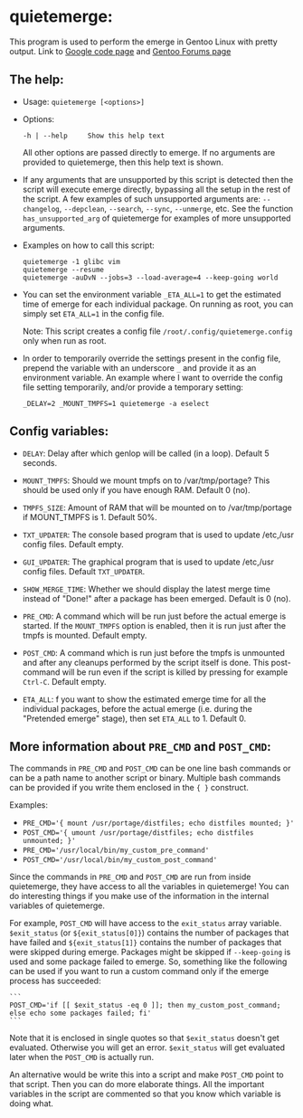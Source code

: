 quietemerge:
============

This program is used to perform the emerge in Gentoo Linux with pretty output.
Link to [Google code page](https://code.google.com/p/quietemerge/) and
[Gentoo Forums page](http://forums.gentoo.org/viewtopic-t-797019-highlight-.html)

The help:
---------

  * Usage:     `quietemerge [<options>]`
  * Options:
    ```
    -h | --help     Show this help text
    ```

    All other options are passed directly to emerge.
    If no arguments are provided to quietemerge, then this help text is shown.

  * If any arguments that are unsupported by this script is detected
    then the script will execute emerge directly, bypassing all the setup
    in the rest of the script.
    A few examples of such unsupported arguments are:
    `--changelog`, `--depclean`, `--search`, `--sync`, `--unmerge`, etc.
    See the function `has_unsupported_arg` of quietemerge for examples of
    more unsupported arguments.

  * Examples on how to call this script:
    ```
    quietemerge -1 glibc vim
    quietemerge --resume
    quietemerge -auDvN --jobs=3 --load-average=4 --keep-going world
    ```
  * You can set the environment variable `_ETA_ALL=1` to get the estimated
    time of emerge for each individual package. On running as root, you can
    simply set `ETA_ALL=1` in the config file.

    Note: This script creates a config file `/root/.config/quietemerge.config`
    only when run as root.

  * In order to temporarily override the settings present in the config
    file, prepend the variable with an underscore `_` and provide it as an
    environment variable.
    An example where I want to override the config file setting
    temporarily, and/or provide a temporary setting:
    ```
    _DELAY=2 _MOUNT_TMPFS=1 quietemerge -a eselect
    ```


Config variables:
-----------------

  * `DELAY`: Delay after which genlop will be called (in a loop). Default
    5 seconds.

  * `MOUNT_TMPFS`: Should we mount tmpfs on to /var/tmp/portage? This should
    be used only if you have enough RAM. Default 0 (no).

  * `TMPFS_SIZE`: Amount of RAM that will be mounted on to /var/tmp/portage
    if MOUNT_TMPFS is 1. Default 50%.

  * `TXT_UPDATER`: The console based program that is used to update /etc,/usr
    config files. Default empty.

  * `GUI_UPDATER`: The graphical program that is used to update /etc,/usr
    config files. Default `TXT_UPDATER`.

  * `SHOW_MERGE_TIME`: Whether we should display the latest merge time
    instead of "Done!" after  a package has been emerged. Default is
    0 (no).

  * `PRE_CMD`: A command which will be run just before the actual emerge is
    started. If the `MOUNT_TMPFS` option is enabled, then it is run
    just after the tmpfs is mounted. Default empty.

  * `POST_CMD`: A command which is run just before the tmpfs is
    unmounted and after any cleanups performed by the script itself is
    done.  This post-command will be run even if the script is killed by
    pressing for example `Ctrl-C`. Default empty.

  * `ETA_ALL`: f you want to show the estimated emerge time for all the
    individual packages, before the actual emerge (i.e. during the
    "Pretended emerge" stage), then set `ETA_ALL` to 1. Default 0.


More information about `PRE_CMD` and `POST_CMD`:
------------------------------------------------

The commands in `PRE_CMD` and `POST_CMD` can be one line bash commands or can
be a path name to another script or binary. Multiple bash commands can be
provided if you write them enclosed in the `{ }` construct.

Examples:

  * `PRE_CMD='{ mount /usr/portage/distfiles; echo distfiles mounted; }'`
  * `POST_CMD='{ umount /usr/portage/distfiles; echo distfiles unmounted; }'`
  * `PRE_CMD='/usr/local/bin/my_custom_pre_command'`
  * `POST_CMD='/usr/local/bin/my_custom_post_command'`

Since the commands in `PRE_CMD` and `POST_CMD` are run from inside quietemerge,
they have access to all the variables in quietemerge! You can do
interesting things if you make use of the information in the internal
variables of quietemerge.

For example, `POST_CMD` will have access to the `exit_status` array variable.
`$exit_status` (or `${exit_status[0]}`) contains the number of packages that
have failed and `${exit_status[1]}` contains the number of packages that were
skipped during emerge. Packages might be skipped if `--keep-going` is used
and some package failed to emerge. So, something like the following can be
used if you want to run a custom command only if the emerge process has
succeeded:

    ```
    POST_CMD='if [[ $exit_status -eq 0 ]]; then my_custom_post_command; else echo some packages failed; fi'
    ```

Note that it is enclosed in single quotes so that `$exit_status` doesn't get
evaluated. Otherwise you will get an error. `$exit_status` will get evaluated
later when the `POST_CMD` is actually run.

An alternative would be write this into a script and make `POST_CMD` point to
that script. Then you can do more elaborate things.  All the important
variables in the script are commented so that you know which variable is
doing what.
